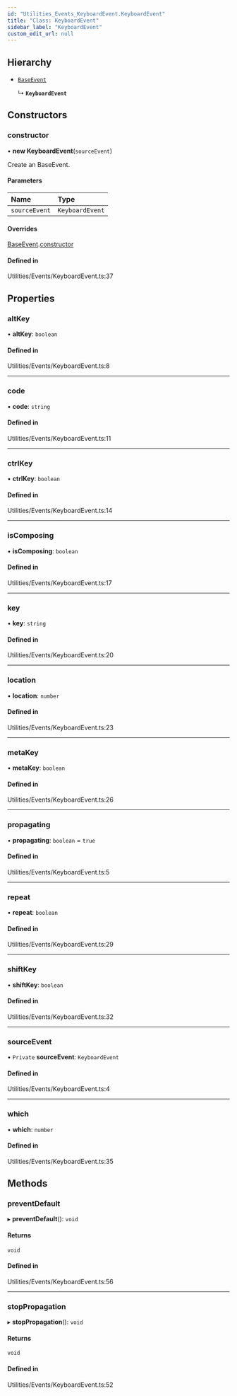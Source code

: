 ```yaml
---
id: "Utilities_Events_KeyboardEvent.KeyboardEvent"
title: "Class: KeyboardEvent"
sidebar_label: "KeyboardEvent"
custom_edit_url: null
---
```




## Hierarchy

- [`BaseEvent`](../Utilities_BaseEvent.BaseEvent)

  ↳ **`KeyboardEvent`**

## Constructors

### constructor

• **new KeyboardEvent**(`sourceEvent`)

Create an BaseEvent.

#### Parameters

| Name | Type |
| :------ | :------ |
| `sourceEvent` | `KeyboardEvent` |

#### Overrides

[BaseEvent](../Utilities_BaseEvent.BaseEvent).[constructor](../Utilities_BaseEvent.BaseEvent#constructor)

#### Defined in

Utilities/Events/KeyboardEvent.ts:37

## Properties

### altKey

• **altKey**: `boolean`

#### Defined in

Utilities/Events/KeyboardEvent.ts:8

___

### code

• **code**: `string`

#### Defined in

Utilities/Events/KeyboardEvent.ts:11

___

### ctrlKey

• **ctrlKey**: `boolean`

#### Defined in

Utilities/Events/KeyboardEvent.ts:14

___

### isComposing

• **isComposing**: `boolean`

#### Defined in

Utilities/Events/KeyboardEvent.ts:17

___

### key

• **key**: `string`

#### Defined in

Utilities/Events/KeyboardEvent.ts:20

___

### location

• **location**: `number`

#### Defined in

Utilities/Events/KeyboardEvent.ts:23

___

### metaKey

• **metaKey**: `boolean`

#### Defined in

Utilities/Events/KeyboardEvent.ts:26

___

### propagating

• **propagating**: `boolean` = `true`

#### Defined in

Utilities/Events/KeyboardEvent.ts:5

___

### repeat

• **repeat**: `boolean`

#### Defined in

Utilities/Events/KeyboardEvent.ts:29

___

### shiftKey

• **shiftKey**: `boolean`

#### Defined in

Utilities/Events/KeyboardEvent.ts:32

___

### sourceEvent

• `Private` **sourceEvent**: `KeyboardEvent`

#### Defined in

Utilities/Events/KeyboardEvent.ts:4

___

### which

• **which**: `number`

#### Defined in

Utilities/Events/KeyboardEvent.ts:35

## Methods

### preventDefault

▸ **preventDefault**(): `void`

#### Returns

`void`

#### Defined in

Utilities/Events/KeyboardEvent.ts:56

___

### stopPropagation

▸ **stopPropagation**(): `void`

#### Returns

`void`

#### Defined in

Utilities/Events/KeyboardEvent.ts:52


